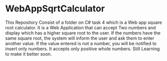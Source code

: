 # WebAppSqrtCalculator
This Repository Consist of a  folder on C# task 4 which is a Web app square root calculator. 
It is a Web Application that can accept Two numbers and display which has a higher square root to the user. 
If the numbers have the same square root, the system will inform the user and ask them to enter another value. 
If the value entered is not a number, you will be notified to insert only numbers.
It accepts only positive whole numbers.
Still Learning to make it better soon.
